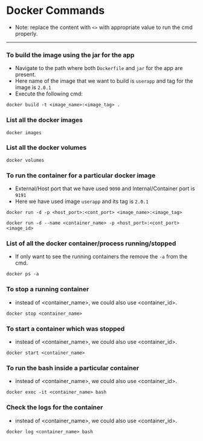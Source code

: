 # Docker Commands

- Note: replace the content with `<>` with appropriate value to run the cmd properly.

---

### To build the image using the jar for the app

- Navigate to the path where both `Dockerfile` and `jar` for the app are present.
- Here name of the image that we want to build is `userapp` and tag for the image is `2.0.1`
- Execute the following cmd:

```shell
docker build -t <image_name>:<image_tag> .
```

### List all the docker images

```shell
docker images
```

### List all the docker volumes

```shell
docker volumes
```

### To run the container for a particular docker image

- External/Host port that we have used `9090` and Internal/Container port is `9191`
- Here we have used image `userapp` and its tag is `2.0.1`

```shell
docker run -d -p <host_port>:<cont_port> <image_name>:<image_tag>
```

```shell
docker run -d --name <container_name> -p <host_port>:<cont_port> <image_id>
```

### List of all the docker container/process running/stopped

- If only want to see the running containers the remove the `-a` from the cmd.

```shell
docker ps -a
```

### To stop a running container

- instead of <container_name>, we could also use <container_id>.

```shell
docker stop <container_name>
```

### To start a container which was stopped

- instead of <container_name>, we could also use <container_id>.

```shell
docker start <container_name>
```

### To run the bash inside a particular container

- instead of <container_name>, we could also use <container_id>.

```shell
docker exec -it <container_name> bash
```

### Check the logs for the container

- instead of <container_name>, we could also use <container_id>.

```shell
docker log <container_name> bash
```
